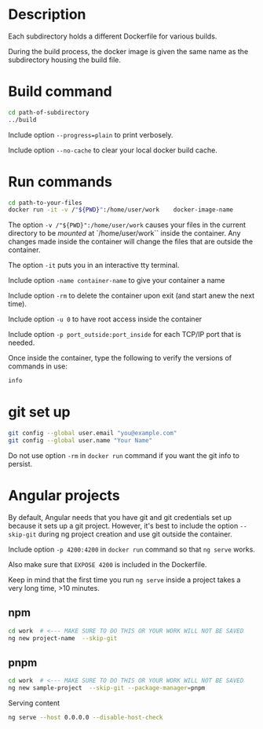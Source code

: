 
# Description 

Each subdirectory holds a different Dockerfile for various builds.

During the build process, the docker image is given the same name as the subdirectory housing the build file.


# Build command

```bash 
cd path-of-subdirectory
../build 
```

Include option `--progress=plain` to print verbosely.

Include option `--no-cache` to clear your local docker build cache.

# Run commands


```bash
cd path-to-your-files
docker run -it -v /"${PWD}":/home/user/work    docker-image-name
```

The option `-v /"${PWD}":/home/user/work` causes your files in the current directory to be *mounted* at `/home/user/work`` inside the container. Any changes made inside the container will change the files that are outside the container.

The option `-it` puts you in an interactive tty terminal.

Include option `-name container-name` to give your container a name

Include option `-rm` to delete the container upon exit (and start anew the next time).

Include option `-u 0` to have root access inside the container

Include option `-p port_outside:port_inside` for each TCP/IP port that is needed.

Once inside the container, type the following to verify the versions of commands in use:

```bash
info
```


# git set up

```bash
git config --global user.email "you@example.com"
git config --global user.name "Your Name"
```

Do not use option `-rm` in `docker run` command if you want the git info to persist.



# Angular projects

By default, Angular needs that you have git and git credentials set up because it sets up a git project.  However, it's best to include the option `--skip-git` during ng project creation and use git outside the container.

Include option `-p 4200:4200` in `docker run` command so that `ng serve` works.

Also make sure that `EXPOSE 4200` is included in the Dockerfile.

Keep in mind that the first time you run `ng serve` inside a project takes a very long time, >10 minutes.


## npm
```bash
cd work  # <--- MAKE SURE TO DO THIS OR YOUR WORK WILL NOT BE SAVED
ng new project-name  --skip-git
```

## pnpm
```bash
cd work  # <--- MAKE SURE TO DO THIS OR YOUR WORK WILL NOT BE SAVED
ng new sample-project  --skip-git --package-manager=pnpm
```

Serving content
```bash
ng serve --host 0.0.0.0 --disable-host-check
```




